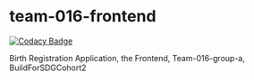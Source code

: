 # team-016-frontend

[![Codacy Badge](https://api.codacy.com/project/badge/Grade/f816492e21f84ca3ba3fe32811b82bf6)](https://app.codacy.com/gh/BuildForSDGCohort2/team-016-frontend?utm_source=github.com&utm_medium=referral&utm_content=BuildForSDGCohort2/team-016-frontend&utm_campaign=Badge_Grade_Settings)

Birth Registration Application, the Frontend, Team-016-group-a, BuildForSDGCohort2
